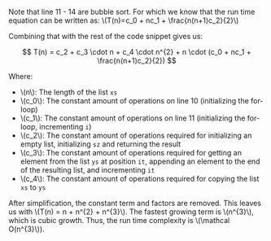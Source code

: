Note that line 11 - 14 are bubble sort. For which we know that the run time equation can be written as: \\(T(n)=c_0 + nc_1 + \frac{n(n+1)c_2}{2}\\)

Combining that with the rest of the code snippet gives us:

$$
T(n) = c_2 + c_3 \cdot n + c_4 \cdot n^{2} + n \cdot (c_0 + nc_1 + \frac{n(n+1)c_2}{2})
$$

Where:
- \\(n\\): The length of the list `xs`
- \\(c_0\\): The constant amount of operations on line 10 (initializing the for-loop)
- \\(c_1\\): The constant amount of operations on line 11 (initializing the for-loop, incrementing `i`)
- \\(c_2\\): The constant amount of operations required for initializing an empty list, initializing `sz` and returning the result
- \\(c_3\\): The constant amount of operations required for getting an element from the list `ys` at position `it`, appending an element to the end of the resulting list, and incrementing `it`
- \\(c_4\\): The constant amount of operations required for copying the list `xs` to `ys`

After simplification, the constant term and factors are removed. This leaves us with \\(T(n) = n + n^{2} + n^{3}\\). 
The fastest growing term is \\(n^{3}\\), which is cubic growth. Thus, the run time complexity is \\(\mathcal O(n^{3}\\)).